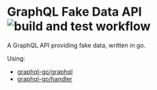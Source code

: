 # GraphQL Fake Data API ![build and test workflow](https://github.com/Dylan-Kentish/GraphQLFakeDataAPI/actions/workflows/go.yml/badge.svg)
A GraphQL API providing fake data, written in go.

Using:
- [graphql-go/graphql](https://github.com/graphql-go/graphql)
- [graphql-go/handler](https://github.com/graphql-go/handler)
